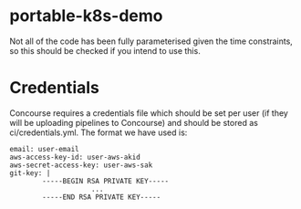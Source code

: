 # portable-k8s-demo

Not all of the code has been fully parameterised given the time constraints, so this should be checked if you intend to use this.

# Credentials

Concourse requires a credentials file which should be set per user (if they will be uploading pipelines to Concourse) and should be stored as ci/credentials.yml.  The format we have used is:

	email: user-email
	aws-access-key-id: user-aws-akid
	aws-secret-access-key: user-aws-sak
	git-key: |
			-----BEGIN RSA PRIVATE KEY-----
						...
			-----END RSA PRIVATE KEY-----
